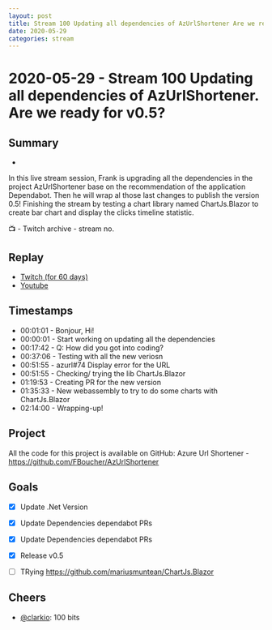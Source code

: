 ```yaml
---
layout: post
title: Stream 100 Updating all dependencies of AzUrlShortener Are we ready for v0 5
date: 2020-05-29
categories: stream
---
```



# 2020-05-29 - Stream 100 Updating all dependencies of AzUrlShortener. Are we ready for v0.5?

## Summary
-

In this live stream session, Frank is upgrading all the dependencies in the project AzUrlShortener base on the recommendation of the application Dependabot. Then he will wrap al those last changes to publish the version 0.5! Finishing the stream by testing a chart library named ChartJs.Blazor to create bar chart and display the clicks timeline statistic.

📺 - Twitch archive - stream no.

## Replay


- [Twitch (for 60 days)](https://www.twitch.tv/videos/)
- [Youtube](https://youtu.be/RjBIgpkQB-M)


## Timestamps


- 00:01:01 - Bonjour, Hi!
- 00:00:01 - Start working on updating all the dependencies 
- 00:17:42 - Q: How did you got into coding?
- 00:37:06 - Testing with all the new veriosn
- 00:51:55 - azurl#74 Display error for the URL
- 00:51:55 - Checking/ trying the lib ChartJs.Blazor
- 01:19:53 - Creating PR for the new version
- 01:35:33 - New webassembly to try to do some charts with ChartJs.Blazor
- 02:14:00 - Wrapping-up!
 


Project
-------

All the code for this project is available on GitHub: Azure Url Shortener - https://github.com/FBoucher/AzUrlShortener


Goals
-----

- [X] Update .Net Version
- [X] Update Dependencies dependabot PRs
- [X] Update Dependencies dependabot PRs
- [X] Release v0.5

- [ ] TRying https://github.com/mariusmuntean/ChartJs.Blazor


Cheers
------

- [@clarkio](https://www.twitch.tv/clarkio):  100 bits


